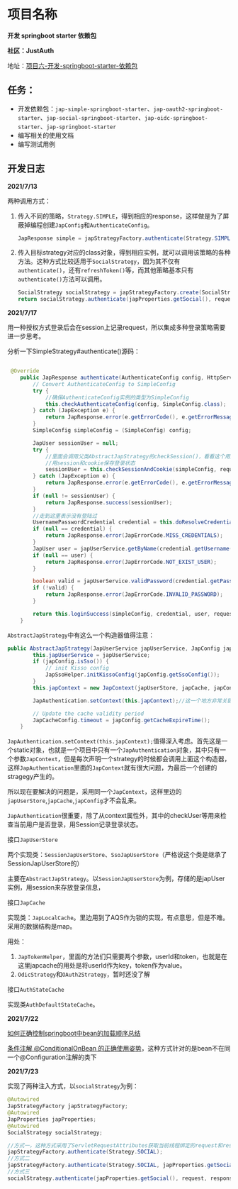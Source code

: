 # 项目名称

**开发 springboot starter 依赖包**

**社区：JustAuth**

地址：[项目六-开发-springboot-starter-依赖包](https://justauth.wiki/resource/summer2021.html#%E9%A1%B9%E7%9B%AE%E5%85%AD-%E5%BC%80%E5%8F%91-springboot-starter-%E4%BE%9D%E8%B5%96%E5%8C%85)

## 任务：

- 开发依赖包：`jap-simple-springboot-starter`、`jap-oauth2-springboot-starter`、`jap-social-springboot-starter`、`jap-oidc-springboot-starter`、`jap-springboot-starter`
- 编写相关的使用文档
- 编写测试用例

## 开发日志

**2021/7/13**

两种调用方式：

1. 传入不同的策略，`Strategy.SIMPLE`，得到相应的response，这样做是为了屏蔽掉编程创建`JapConfig`和`AuthenticateConfig`。

   ```java
   JapResponse simple = japStrategyFactory.authenticate(Strategy.SIMPLE, userService, request, response);
   ```

2. 传入目标strategy对应的class对象，得到相应实例，就可以调用该策略的各种方法。这种方式比较适用于`SocialStrategy`，因为其不仅有`authenticate()`，还有`refreshToken()`等，而其他策略基本只有`authenticate()`方法可以调用。

   ```java
   SocialStrategy socialStrategy = japStrategyFactory.create(SocialStrategy.class, userService);
   return socialStrategy.authenticate(japProperties.getSocial(), request, response);
   ```




**2021/7/17**

用一种授权方式登录后会在session上记录request，所以集成多种登录策略需要进一步思考。

分析一下SimpleStrategy#authenticate()源码：

```java

 @Override
    public JapResponse authenticate(AuthenticateConfig config, HttpServletRequest request, HttpServletResponse response) {
        // Convert AuthenticateConfig to SimpleConfig
        try {
            //确保AuthenticateConfig实例的类型为SimpleConfig
            this.checkAuthenticateConfig(config, SimpleConfig.class);
        } catch (JapException e) {
            return JapResponse.error(e.getErrorCode(), e.getErrorMessage());
        }
        SimpleConfig simpleConfig = (SimpleConfig) config;

        JapUser sessionUser = null;
        try {
            //里面会调用父类AbstractJapStrategy的checkSession()，看看这个用户是否已经登录了
            //用session和cookie保存登录状态
            sessionUser = this.checkSessionAndCookie(simpleConfig, request, response);
        } catch (JapException e) {
            return JapResponse.error(e.getErrorCode(), e.getErrorMessage());
        }
        if (null != sessionUser) {
            return JapResponse.success(sessionUser);
        }
		//走到这里表示没有登陆过
        UsernamePasswordCredential credential = this.doResolveCredential(request, simpleConfig);
        if (null == credential) {
            return JapResponse.error(JapErrorCode.MISS_CREDENTIALS);
        }
        JapUser user = japUserService.getByName(credential.getUsername());
        if (null == user) {
            return JapResponse.error(JapErrorCode.NOT_EXIST_USER);
        }

        boolean valid = japUserService.validPassword(credential.getPassword(), user);
        if (!valid) {
            return JapResponse.error(JapErrorCode.INVALID_PASSWORD);
        }

        return this.loginSuccess(simpleConfig, credential, user, request, response);
    }
```

`AbstractJapStrategy`中有这么一个构造器值得注意：

```java
public AbstractJapStrategy(JapUserService japUserService, JapConfig japConfig, JapUserStore japUserStore, JapCache japCache) {
        this.japUserService = japUserService;
        if (japConfig.isSso()) {
            // init Kisso config
            JapSsoHelper.initKissoConfig(japConfig.getSsoConfig());
        }
        this.japContext = new JapContext(japUserStore, japCache, japConfig);

        JapAuthentication.setContext(this.japContext);//这一个地方非常关键

        // Update the cache validity period
        JapCacheConfig.timeout = japConfig.getCacheExpireTime();
    }
```

`JapAuthentication.setContext(this.japContext);`值得深入考虑。首先这是一个static对象，也就是一个项目中只有一个`JapAuthentication`对象，其中只有一个参数`JapContext`，但是每次声明一个strategy的时候都会调用上面这个构造器，这样`JapAuthentication`里面的`JapContext`就有很大问题，为最后一个创建的stragegy产生的。

所以现在要解决的问题是，采用同一个`JapContext`，这样里边的`japUserStore`,`japCache`,`japConfig`才不会乱来。

`JapAuthentication`很重要，除了从context属性外，其中的checkUser等用来检查当前用户是否登录，用Session记录登录状态。





接口`JapUserStore`

两个实现类：`SessionJapUserStore`、`SsoJapUserStore`（严格说这个类是继承了SessionJapUserStore的）

主要在`AbstractJapStrategy`。以`SessionJapUserStore`为例，存储的是japUser实例，用session来存放登录信息，



接口`JapCache`

实现类：`JapLocalCache`。里边用到了AQS作为锁的实现，有点意思，但是不难。采用的数据结构是map。

用处：

1. `JapTokenHelper`，里面的方法们只需要两个参数，userId和token，也就是在这里japcache的用处是将userId作为key，token作为value。
2. `OdicStrategy`和`OAuth2Strategy`，暂时还没了解



接口`AuthStateCache`

实现类`AuthDefaultStateCache`。



**2021/7/22**

[如何正确控制springboot中bean的加载顺序总结](https://blog.csdn.net/qianshangding0708/article/details/107373538)

[条件注解 @ConditionalOnBean 的正确使用姿势](https://blog.csdn.net/forezp/article/details/84313907)，这种方式针对的是bean不在同一个@Configuration注解的类下





**2021/7/23**

实现了两种注入方式，以`socialStrategy`为例：

```java
@Autowired
JapStrategyFactory japStrategyFactory;
@Autowired
JapProperties japProperties;
@Autowired
SocialStrategy socialStrategy;

//方式一，这种方式采用了ServletRequestAttributes获取当前线程绑定的request和response。不是很确定，但应该没有线程安全问题。
japStrategyFactory.authenticate(Strategy.SOCIAL);
//方式二
japStrategyFactory.authenticate(Strategy.SOCIAL, japProperties.getSocial(), request, response);
//方式三
socialStrategy.authenticate(japProperties.getSocial(), request, response);
```





